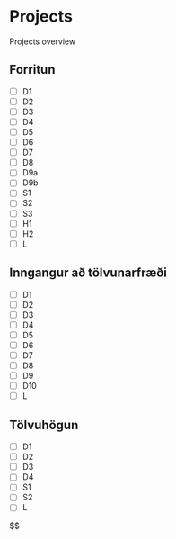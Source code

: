 # Projects
Projects overview

## Forritun
- [ ] D1
- [ ] D2
- [ ] D3
- [ ] D4
- [ ] D5
- [ ] D6
- [ ] D7
- [ ] D8
- [ ] D9a
- [ ] D9b
- [ ] S1
- [ ] S2
- [ ] S3
- [ ] H1
- [ ] H2
- [ ] L

## Inngangur að tölvunarfræði
- [ ] D1
- [ ] D2
- [ ] D3
- [ ] D4
- [ ] D5
- [ ] D6
- [ ] D7
- [ ] D8
- [ ] D9
- [ ] D10
- [ ] L

## Tölvuhögun
- [ ] D1
- [ ] D2
- [ ] D3
- [ ] D4
- [ ] S1
- [ ] S2
- [ ] L

$$